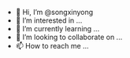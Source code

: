 - 👋 Hi, I’m @songxinyong
- 👀 I’m interested in ...
- 🌱 I’m currently learning ...
- 💞️ I’m looking to collaborate on ...
- 📫 How to reach me ...

<!---
songxinyong/songxinyong is a ✨ special ✨ repository because its `README.md` (this file) appears on your GitHub profile.
You can click the Preview link to take a look at your changes.
--->
